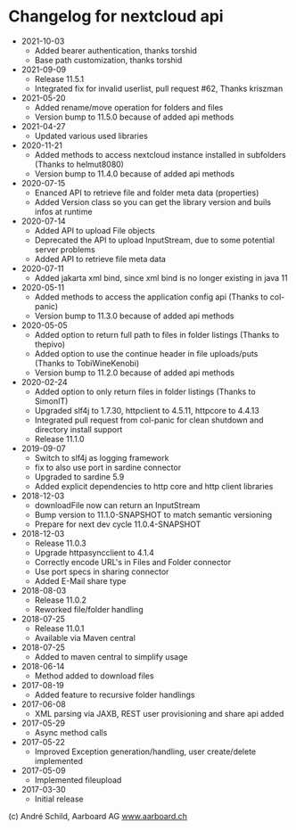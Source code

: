 # Changelog for nextcloud api
- 2021-10-03
  - Added bearer authentication, thanks torshid
  - Base path customization, thanks torshid
- 2021-09-09
  - Release 11.5.1
  - Integrated fix for invalid userlist, pull request #62, Thanks kriszman
- 2021-05-20
  - Added rename/move operation for folders and files
  - Version bump to 11.5.0 because of added api methods
- 2021-04-27
  - Updated various used libraries
- 2020-11-21
  - Added methods to access nextcloud instance installed in subfolders (Thanks to helmut8080)
  - Version bump to 11.4.0 because of added api methods
- 2020-07-15
  - Enanced API to retrieve file and folder meta data (properties)
  - Added Version class so you can get the library version and buils infos at runtime
- 2020-07-14
  - Added API to upload File objects
  - Deprecated the API to upload InputStream, due to some potential server problems
  - Added API to retrieve file meta data
- 2020-07-11
  - Added jakarta xml bind, since xml bind is no longer existing in java 11
- 2020-05-11
  - Added methods to access the application config api (Thanks to col-panic)
  - Version bump to 11.3.0 because of added api methods
- 2020-05-05
  - Added option to return full path to files in folder listings (Thanks to thepivo)
  - Added option to use the continue header in file uploads/puts (Thanks to TobiWineKenobi)
  - Version bump to 11.2.0 because of added api methods
- 2020-02-24
  - Added option to only return files in folder listings (Thanks to SimonIT)
  - Upgraded slf4j to 1.7.30, httpclient to 4.5.11, httpcore to 4.4.13
  - Integrated pull request from col-panic for clean shutdown and directory install support
  - Release 11.1.0
- 2019-09-07
  - Switch to slf4j as logging framework
  - fix to also use port in sardine connector
  - Upgraded to sardine 5.9
  - Added explicit dependencies to http core and http client libraries
- 2018-12-03
  - downloadFile now can return an InputStream
  - Bump version to 11.1.0-SNAPSHOT to match semantic versioning
  - Prepare for next dev cycle 11.0.4-SNAPSHOT
- 2018-12-03
  - Release 11.0.3
  - Upgrade httpasyncclient to 4.1.4
  - Correctly encode URL's in Files and Folder connector
  - Use port specs in sharing connector
  - Added E-Mail share type
- 2018-08-03
  - Release 11.0.2
  - Reworked file/folder handling
- 2018-07-25
  - Release 11.0.1
  - Available via Maven central
- 2018-07-25
  - Added to maven central to simplify usage
- 2018-06-14
  - Method added to download files
- 2017-08-19
  - Added feature to recursive folder handlings
- 2017-06-08
  - XML parsing via JAXB, REST user provisioning and share api added
- 2017-05-29
  - Async method calls
- 2017-05-22
  - Improved Exception generation/handling, user create/delete implemented
- 2017-05-09
  - Implemented fileupload
- 2017-03-30
  - Initial release

(c) André Schild, Aarboard AG www.aarboard.ch


